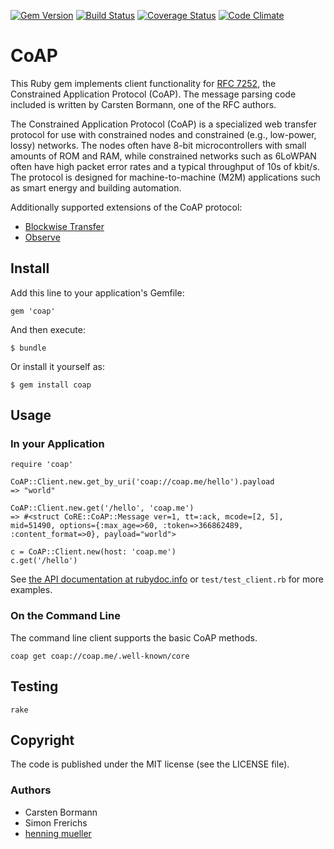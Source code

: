 [![Gem Version](https://img.shields.io/gem/v/coap.svg)](http://badge.fury.io/rb/coap)
[![Build Status](https://img.shields.io/travis/nning/coap.svg)](https://travis-ci.org/nning/coap)
[![Coverage Status](https://img.shields.io/coveralls/nning/coap.svg)](https://coveralls.io/r/nning/coap)
[![Code Climate](https://codeclimate.com/github/nning/coap/badges/gpa.svg)](https://codeclimate.com/github/nning/coap)

# CoAP

This Ruby gem implements client functionality for [RFC
7252](http://tools.ietf.org/html/rfc7252), the Constrained Application Protocol
(CoAP). The message parsing code included is written by Carsten Bormann, one of
the RFC authors.

The Constrained Application Protocol (CoAP) is a specialized web transfer
protocol for use with constrained nodes and constrained (e.g., low-power,
lossy) networks.  The nodes often have 8-bit microcontrollers with small
amounts of ROM and RAM, while constrained networks such as 6LoWPAN often have
high packet error rates and a typical throughput of 10s of kbit/s.  The
protocol is designed for machine-to-machine (M2M) applications such as smart
energy and building automation.

Additionally supported extensions of the CoAP protocol:

* [Blockwise Transfer](http://tools.ietf.org/html/draft-ietf-core-block-14)
* [Observe](http://tools.ietf.org/html/draft-ietf-core-observe-13)

## Install

Add this line to your application's Gemfile:

    gem 'coap'

And then execute:

    $ bundle

Or install it yourself as:

    $ gem install coap

## Usage

### In your Application

	require 'coap'

    CoAP::Client.new.get_by_uri('coap://coap.me/hello').payload
	=> "world"

	CoAP::Client.new.get('/hello', 'coap.me')
	=> #<struct CoRE::CoAP::Message ver=1, tt=:ack, mcode=[2, 5], mid=51490, options={:max_age=>60, :token=>366862489, :content_format=>0}, payload="world">

	c = CoAP::Client.new(host: 'coap.me')
	c.get('/hello')

See [the API documentation at
rubydoc.info](http://www.rubydoc.info/github/nning/coap/master/CoRE/CoAP/Client)
or `test/test_client.rb` for more examples.

### On the Command Line

The command line client supports the basic CoAP methods.

    coap get coap://coap.me/.well-known/core

## Testing

    rake

## Copyright

The code is published under the MIT license (see the LICENSE file).

### Authors

* Carsten Bormann
* Simon Frerichs
* [henning mueller](https://nning.io)
